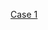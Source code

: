 
[Case 1](https://github.com/cristianom-ciandt/Lessons-Learned/tree/master/Subjects/Platform-Modernization/Case1/)